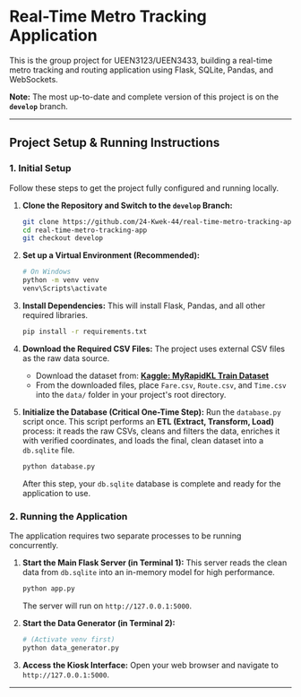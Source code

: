 # Real-Time Metro Tracking Application

This is the group project for UEEN3123/UEEN3433, building a real-time metro tracking and routing application using Flask, SQLite, Pandas, and WebSockets.

**Note:** The most up-to-date and complete version of this project is on the **`develop`** branch.

---

## Project Setup & Running Instructions

### 1. Initial Setup

Follow these steps to get the project fully configured and running locally.

1.  **Clone the Repository and Switch to the `develop` Branch:**

    ```bash
    git clone https://github.com/24-Kwek-44/real-time-metro-tracking-app.git
    cd real-time-metro-tracking-app
    git checkout develop
    ```

2.  **Set up a Virtual Environment (Recommended):**

    ```bash
    # On Windows
    python -m venv venv
    venv\Scripts\activate
    ```

3.  **Install Dependencies:**
    This will install Flask, Pandas, and all other required libraries.

    ```bash
    pip install -r requirements.txt
    ```

4.  **Download the Required CSV Files:**
    The project uses external CSV files as the raw data source.

    - Download the dataset from: **[Kaggle: MyRapidKL Train Dataset](https://www.kaggle.com/datasets/niknmarjan/myrapidkl-train-dataset)**
    - From the downloaded files, place `Fare.csv`, `Route.csv`, and `Time.csv` into the `data/` folder in your project's root directory.

5.  **Initialize the Database (Critical One-Time Step):**
    Run the `database.py` script once. This script performs an **ETL (Extract, Transform, Load)** process: it reads the raw CSVs, cleans and filters the data, enriches it with verified coordinates, and loads the final, clean dataset into a `db.sqlite` file.
    ```bash
    python database.py
    ```
    After this step, your `db.sqlite` database is complete and ready for the application to use.

### 2. Running the Application

The application requires two separate processes to be running concurrently.

1.  **Start the Main Flask Server (in Terminal 1):**
    This server reads the clean data from `db.sqlite` into an in-memory model for high performance.

    ```bash
    python app.py
    ```

    The server will run on `http://127.0.0.1:5000`.

2.  **Start the Data Generator (in Terminal 2):**

    ```bash
    # (Activate venv first)
    python data_generator.py
    ```

3.  **Access the Kiosk Interface:**
    Open your web browser and navigate to `http://127.0.0.1:5000`.

---
